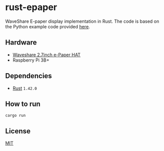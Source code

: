 # rust-epaper
WaveShare E-paper display implementation in Rust.
The code is based on the Python example code provided [here](https://github.com/waveshare/e-Paper).

## Hardware
* [Waveshare 2.7inch e-Paper HAT](https://www.waveshare.com/wiki/2.7inch_e-Paper_HAT_(B))
* Raspberry Pi 3B+

## Dependencies
* [Rust](https://www.rust-lang.org/) `1.42.0`

## How to run 

```
cargo run
```


## License
[MIT](./LICENSE)